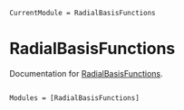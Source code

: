 ```@meta
CurrentModule = RadialBasisFunctions
```

# RadialBasisFunctions

Documentation for [RadialBasisFunctions](https://github.com/kylebeggs/RadialBasisFunctions.jl).

```@index
```

```@autodocs
Modules = [RadialBasisFunctions]
```
